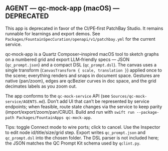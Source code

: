 ## AGENT — qc-mock-app (macOS) — DEPRECATED

This app is deprecated in favor of the CI/PE‑first PatchBay Studio. It remains runnable for learnings and export demos. See `Packages/FountainSpecCuration/openapi/v1/patchbay.yml` for the current service.

qc‑mock‑app is a Quartz Composer–inspired macOS tool to sketch graphs on a numbered grid and export LLM‑friendly specs — JSON (`qc_prompt.json`) and a compact DSL (`qc_prompt.dsl`). The canvas uses a single transform (`CanvasTransform { scale, translation }`) applied once to the scene; everything renders and snaps in document space. Gestures are native (pan/zoom), edges are qcBezier curves in doc space, and the grid decimates labels as you zoom out.

The app conforms to the `qc-mock-service` API (see `Sources/qc-mock-service/AGENTS.md`). Don’t add UI that can’t be represented by service endpoints; when feasible, route state changes via the service to keep parity (import/export/zoom/pan/CRUD). Build and run with `swift run --package-path Packages/FountainApps qc-mock-app`.

Tips: toggle Connect mode to wire ports; click to cancel. Use the Inspector to edit node id/title/size/grid step. Export writes `qc_prompt.json` and `qc_prompt.dsl` into the chosen folder. The DSL parser is not included here; the JSON matches the QC Prompt Kit schema used by `qclint.py`.

